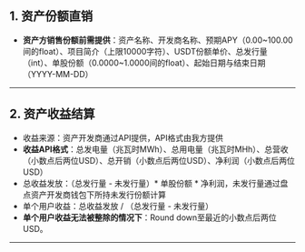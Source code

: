 ## 1. 资产份额直销

- **资产方销售份额前需提供**：资产名称、开发商名称、预期APY（0.00~100.00间的float）、项目简介（上限10000字符）、USDT份额单价、总发行量（int）、单股份额（0.0000~1.0000间的float）、起始日期与结束日期（YYYY-MM-DD）

---

## 2. 资产收益结算

- 收益来源：资产开发商通过API提供，API格式由我方提供
- **收益API格式**：总发电量（兆瓦时MWh）、总用电量（兆瓦时MHh）、总营收（小数点后两位USD）、总开销（小数点后两位USD）、净利润（小数点后两位USD）
- 总收益发放：（总发行量 - 未发行量）* 单股份额 * 净利润，未发行量通过盘点资产开发商钱包下所持未发行份额计算
- 单个用户收益：总收益发放 / （总发行量 - 未发行量）
- **单个用户收益无法被整除的情况下**：Round down至最近的小数点后两位USD。

---
